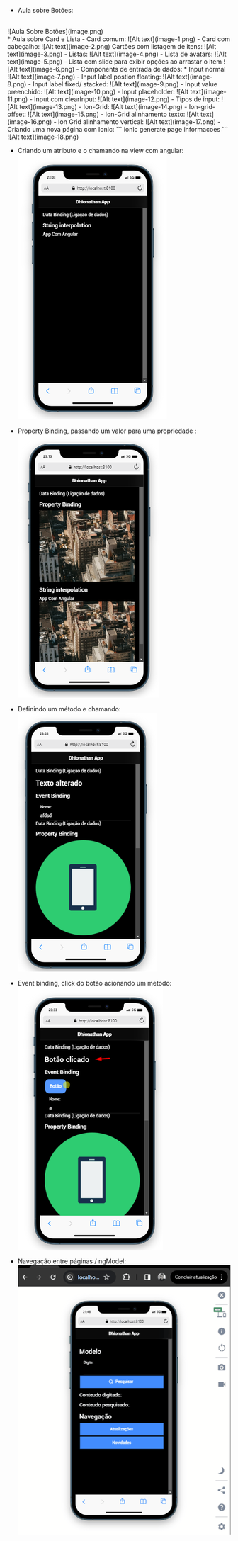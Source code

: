 * Aula sobre Botões:
<BR>
![Aula Sobre Botões](image.png)
<br>
* Aula sobre Card e Lista
- Card comum:
![Alt text](image-1.png)
- Card com cabeçalho:
![Alt text](image-2.png)
Cartões com listagem de itens:
![Alt text](image-3.png)
- Listas:
![Alt text](image-4.png)
- Lista de avatars:
![Alt text](image-5.png)
- Lista com slide para exibir opções ao arrastar o item
![Alt text](image-6.png)
- Components de entrada de dados:
* Input normal <br>
![Alt text](image-7.png)
- Input label postion floating:
![Alt text](image-8.png)
- Input label fixed/ stacked:
![Alt text](image-9.png)
- Input value preenchido:
![Alt text](image-10.png)
- Input placeholder:
![Alt text](image-11.png)
- Input com clearInput:
![Alt text](image-12.png)
- Tipos de input:
![Alt text](image-13.png)
- Ion-Grid:
![Alt text](image-14.png)
- Ion-grid-offset:
![Alt text](image-15.png)
- Ion-Grid alinhamento texto:
![Alt text](image-16.png)
- Ion Grid alinhamento vertical:
![Alt text](image-17.png)
- Criando uma nova página com Ionic:
```
ionic generate page informacoes
``` 
![Alt text](image-18.png)

- Criando um atributo e o chamando na view com angular:
![Alt text](image-19.png)
- Property Binding, passando um valor para uma propriedade :
![Alt text](image-20.png)

- Definindo um método e chamando:
![Alt text](image-21.png)
- Event binding, click do botão acionando um metodo:
![Alt text](image-22.png)
- Navegação entre páginas / ngModel:
![Alt text](<ionic Navegação e ngModel.gif>)